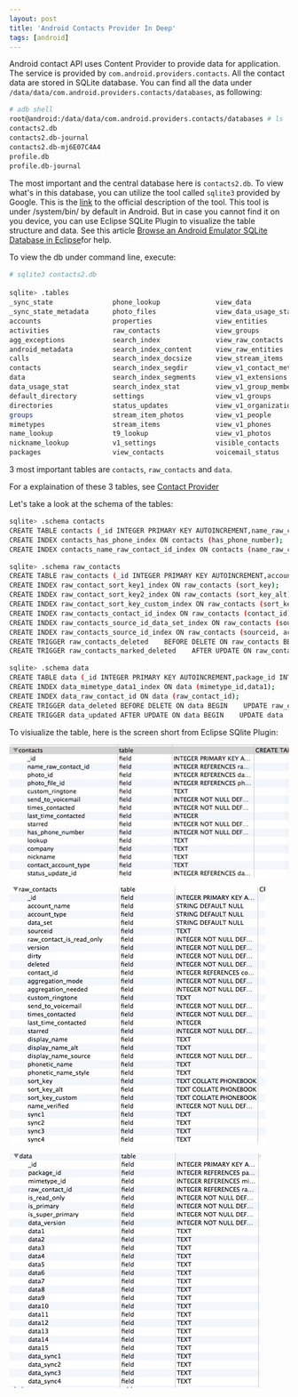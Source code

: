 ```yaml
---
layout: post
title: 'Android Contacts Provider In Deep'
tags: [android]
---
```


Android contact API uses Content Provider to provide data for application. The service is provided by `com.android.providers.contacts`. All the contact data are stored in SQLite database. You can find all the data under `/data/data/com.android.providers.contacts/databases`, as following:

```bash
# adb shell
root@android:/data/data/com.android.providers.contacts/databases # ls
contacts2.db
contacts2.db-journal
contacts2.db-mj6E07C4A4
profile.db
profile.db-journal
```

The most important and the central database here is `contacts2.db`. To view what's in this database, you can utilize the tool called `sqlite3` provided by Google. This is the [link](http://developer.android.com/tools/help/sqlite3.html) to the official description of the tool. This tool is under /system/bin/ by default in Android. But in case you cannot find it on you device, you can use Eclipse SQLite Plugin to visualize the table structure and data. See this article [Browse an Android Emulator SQLite Database in Eclipse](http://www.tylerfrankenstein.com/browse-android-emulator-sqlite-database-eclipse)for help.

To view the db under command line, execute:

```bash
# sqlite3 contacts2.db

sqlite> .tables
_sync_state               phone_lookup              view_data
_sync_state_metadata      photo_files               view_data_usage_stat
accounts                  properties                view_entities
activities                raw_contacts              view_groups
agg_exceptions            search_index              view_raw_contacts
android_metadata          search_index_content      view_raw_entities
calls                     search_index_docsize      view_stream_items
contacts                  search_index_segdir       view_v1_contact_methods
data                      search_index_segments     view_v1_extensions
data_usage_stat           search_index_stat         view_v1_group_membership
default_directory         settings                  view_v1_groups
directories               status_updates            view_v1_organizations
groups                    stream_item_photos        view_v1_people
mimetypes                 stream_items              view_v1_phones
name_lookup               t9_lookup                 view_v1_photos
nickname_lookup           v1_settings               visible_contacts
packages                  view_contacts             voicemail_status
```

3 most important tables are `contacts`, `raw_contacts` and `data`.

For a explaination of these 3 tables, see [Contact Provider](http://developer.android.com/guide/topics/providers/contacts-provider.html)

Let's take a look at the schema of the tables:

```bash
sqlite> .schema contacts
CREATE TABLE contacts (_id INTEGER PRIMARY KEY AUTOINCREMENT,name_raw_contact_id INTEGER REFERENCES raw_contacts(_id),photo_id INTEGER REFERENCES data(_id),photo_file_id INTEGER REFERENCES photo_files(_id),custom_ringtone TEXT,send_to_voicemail INTEGER NOT NULL DEFAULT 0,times_contacted INTEGER NOT NULL DEFAULT 0,last_time_contacted INTEGER,starred INTEGER NOT NULL DEFAULT 0,has_phone_number INTEGER NOT NULL DEFAULT 0,lookup TEXT,company TEXT,nickname TEXT,contact_account_type TEXT,status_update_id INTEGER REFERENCES data(_id));
CREATE INDEX contacts_has_phone_index ON contacts (has_phone_number);
CREATE INDEX contacts_name_raw_contact_id_index ON contacts (name_raw_contact_id);
```

```bash
sqlite> .schema raw_contacts
CREATE TABLE raw_contacts (_id INTEGER PRIMARY KEY AUTOINCREMENT,account_name STRING DEFAULT NULL, account_type STRING DEFAULT NULL, data_set STRING DEFAULT NULL, sourceid TEXT,raw_contact_is_read_only INTEGER NOT NULL DEFAULT 0,version INTEGER NOT NULL DEFAULT 1,dirty INTEGER NOT NULL DEFAULT 0,deleted INTEGER NOT NULL DEFAULT 0,contact_id INTEGER REFERENCES contacts(_id),aggregation_mode INTEGER NOT NULL DEFAULT 0,aggregation_needed INTEGER NOT NULL DEFAULT 1,custom_ringtone TEXT,send_to_voicemail INTEGER NOT NULL DEFAULT 0,times_contacted INTEGER NOT NULL DEFAULT 0,last_time_contacted INTEGER,starred INTEGER NOT NULL DEFAULT 0,display_name TEXT,display_name_alt TEXT,display_name_source INTEGER NOT NULL DEFAULT 0,phonetic_name TEXT,phonetic_name_style TEXT,sort_key TEXT COLLATE PHONEBOOK,sort_key_alt TEXT COLLATE PHONEBOOK,sort_key_custom TEXT COLLATE PHONEBOOK,name_verified INTEGER NOT NULL DEFAULT 0,sync1 TEXT, sync2 TEXT, sync3 TEXT, sync4 TEXT );
CREATE INDEX raw_contact_sort_key1_index ON raw_contacts (sort_key);
CREATE INDEX raw_contact_sort_key2_index ON raw_contacts (sort_key_alt);
CREATE INDEX raw_contact_sort_key_custom_index ON raw_contacts (sort_key_custom);
CREATE INDEX raw_contacts_contact_id_index ON raw_contacts (contact_id);
CREATE INDEX raw_contacts_source_id_data_set_index ON raw_contacts (sourceid, account_type, account_name, data_set);
CREATE INDEX raw_contacts_source_id_index ON raw_contacts (sourceid, account_type, account_name);
CREATE TRIGGER raw_contacts_deleted    BEFORE DELETE ON raw_contacts BEGIN    DELETE FROM data     WHERE raw_contact_id=OLD._id;   DELETE FROM agg_exceptions     WHERE raw_contact_id1=OLD._id        OR raw_contact_id2=OLD._id;   DELETE FROM visible_contacts     WHERE _id=OLD.contact_id       AND (SELECT COUNT(*) FROM raw_contacts            WHERE contact_id=OLD.contact_id           )=1;   DELETE FROM default_directory     WHERE _id=OLD.contact_id       AND (SELECT COUNT(*) FROM raw_contacts            WHERE contact_id=OLD.contact_id           )=1;   DELETE FROM contacts     WHERE _id=OLD.contact_id       AND (SELECT COUNT(*) FROM raw_contacts            WHERE contact_id=OLD.contact_id           )=1; END;
CREATE TRIGGER raw_contacts_marked_deleted    AFTER UPDATE ON raw_contacts BEGIN    UPDATE raw_contacts     SET version=OLD.version+1      WHERE _id=OLD._id       AND NEW.deleted!= OLD.deleted; END;
```

```bash
sqlite> .schema data
CREATE TABLE data (_id INTEGER PRIMARY KEY AUTOINCREMENT,package_id INTEGER REFERENCES package(_id),mimetype_id INTEGER REFERENCES mimetype(_id) NOT NULL,raw_contact_id INTEGER REFERENCES raw_contacts(_id) NOT NULL,is_read_only INTEGER NOT NULL DEFAULT 0,is_primary INTEGER NOT NULL DEFAULT 0,is_super_primary INTEGER NOT NULL DEFAULT 0,data_version INTEGER NOT NULL DEFAULT 0,data1 TEXT,data2 TEXT,data3 TEXT,data4 TEXT,data5 TEXT,data6 TEXT,data7 TEXT,data8 TEXT,data9 TEXT,data10 TEXT,data11 TEXT,data12 TEXT,data13 TEXT,data14 TEXT,data15 TEXT,data_sync1 TEXT, data_sync2 TEXT, data_sync3 TEXT, data_sync4 TEXT );
CREATE INDEX data_mimetype_data1_index ON data (mimetype_id,data1);
CREATE INDEX data_raw_contact_id ON data (raw_contact_id);
CREATE TRIGGER data_deleted BEFORE DELETE ON data BEGIN    UPDATE raw_contacts     SET version=version+1      WHERE _id=OLD.raw_contact_id;   DELETE FROM phone_lookup     WHERE data_id=OLD._id;   DELETE FROM status_updates     WHERE status_update_data_id=OLD._id;   DELETE FROM name_lookup     WHERE data_id=OLD._id; END;
CREATE TRIGGER data_updated AFTER UPDATE ON data BEGIN    UPDATE data     SET data_version=OLD.data_version+1      WHERE _id=OLD._id;   UPDATE raw_contacts     SET version=version+1      WHERE _id=OLD.raw_contact_id; END;

```

To visiualize the table, here is the screen short from Eclipse SQlite Plugin:

![contacts table](/imgs/8c440d12df2a8bb8a7b680760caa1fc5.jpeg 'contacts table')

![raw_contacts table](/imgs/1f4498dfd10cb507e2f1675cf81d393d.jpeg 'raw_contacts table')

![data table](/imgs/756d755e09fc682fe5f6814f73edb0ca.jpeg 'data table')
